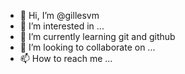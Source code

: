 - 👋 Hi, I’m @gillesvm
- 👀 I’m interested in ...
- 🌱 I’m currently learning git and github
- 💞️ I’m looking to collaborate on ...
- 📫 How to reach me ...

<!---
gillesvm/gillesvm is a ✨ special ✨ repository because its `README.md` (this file) appears on your GitHub profile.
You can click the Preview link to take a look at your changes.
--->
